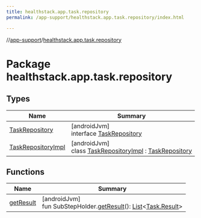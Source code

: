 ```yaml
---
title: healthstack.app.task.repository
permalink: /app-support/healthstack.app.task.repository/index.html

---
```

//[app-support](../../index.html)/[healthstack.app.task.repository](index.html)



# Package healthstack.app.task.repository



## Types


| Name | Summary |
|---|---|
| [TaskRepository](-task-repository/index.html) | [androidJvm]<br>interface [TaskRepository](-task-repository/index.html) |
| [TaskRepositoryImpl](-task-repository-impl/index.html) | [androidJvm]<br>class [TaskRepositoryImpl](-task-repository-impl/index.html) : [TaskRepository](-task-repository/index.html) |


## Functions


| Name | Summary |
|---|---|
| [getResult](get-result.html) | [androidJvm]<br>fun SubStepHolder.[getResult](get-result.html)(): [List](https://kotlinlang.org/api/latest/jvm/stdlib/kotlin.collections/-list/index.html)&lt;[Task.Result](../healthstack.app.task.entity/-task/-result/index.html)&gt; |


